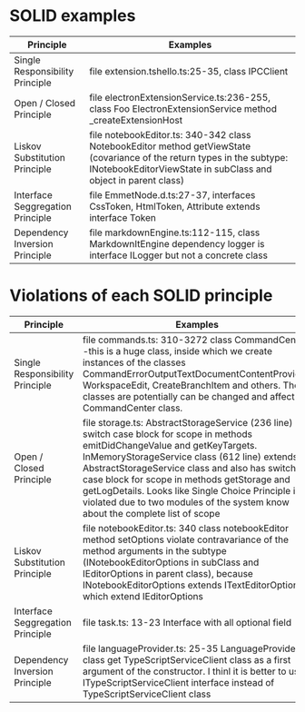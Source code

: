    # SOLID examples
  
   | Principle                        | Examples                             |
   | -------------------------------- | ------------------------------------ |
   | Single Responsibility Principle  | file extension.tshello.ts:25-35, class IPCClient |
   | Open / Closed Principle          | file electronExtensionService.ts:236-255, class Foo ElectronExtensionService method _createExtensionHost      |
   | Liskov Substitution Principle    | file notebookEditor.ts: 340-342 class NotebookEditor method getViewState (covariance of the return types in the subtype: INotebookEditorViewState in subClass and object in parent class) |
   | Interface Seggregation Principle | file EmmetNode.d.ts:27-37, interfaces CssToken, HtmlToken, Attribute extends interface Token |
   | Dependency Inversion Principle   | file markdownEngine.ts:112-115, class MarkdownItEngine dependency logger is interface ILogger but not a concrete class    |


   # Violations of each SOLID principle
   
   | Principle                        | Examples                             |
   | -------------------------------- | ------------------------------------ |
   | Single Responsibility Principle  | file commands.ts: 310-3272 class CommandCenter -this is a huge class, inside which we create instances of the classes CommandErrorOutputTextDocumentContentProvider, WorkspaceEdit, CreateBranchItem and others. These classes are potentially can be changed and affect the CommandCenter class. |
   | Open / Closed Principle          | file storage.ts: AbstractStorageService (236 line) has switch case block for scope in methods emitDidChangeValue and getKeyTargets. InMemoryStorageService class (612 line) extends AbstractStorageService class and also has switch case block for scope in methods getStorage and getLogDetails. Looks like Single Choice Principle is violated due to two modules of the system know about the complete list of scope |
   | Liskov Substitution Principle    | file notebookEditor.ts: 340 class notebookEditor method setOptions violate contravariance of the method arguments in the subtype (INotebookEditorOptions in subClass and  IEditorOptions in parent class), because INotebookEditorOptions extends ITextEditorOptions which extend IEditorOptions |
   | Interface Seggregation Principle | file task.ts: 13-23  Interface with all optional field |
   | Dependency Inversion Principle   | file languageProvider.ts: 25-35 LanguageProvider class get TypeScriptServiceClient class as a first argument of the constructor. I thinl it is better to use ITypeScriptServiceClient interface instead of TypeScriptServiceClient class |



